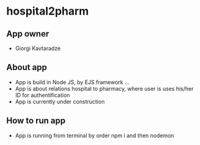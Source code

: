 # hospital2pharm

## App owner
 - Giorgi Kavtaradze

 ## About app
 - App is build in Node JS, by EJS framework ...
 - App is about relations hospital to pharmacy, where user is uses his/her ID for authentification
 - App is currently under construction

 ## How to run app
 - App is running from terminal by order npm i and then nodemon
